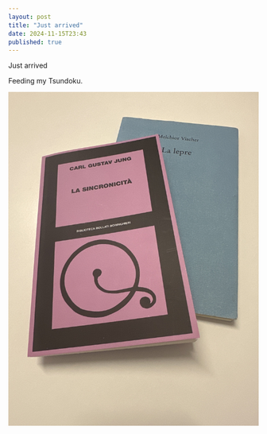 ```yaml
---
layout: post
title: "Just arrived"
date: 2024-11-15T23:43
published: true
---
```


Just arrived

Feeding my Tsundoku.

![libri](/img/foto/Image.jpeg)

